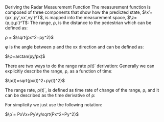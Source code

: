 

Deriving the Radar Measurement Function
The measurement function is composed of three components that show how the predicted state, $`\x′=(px′,py′,vx′,vy′)^T`$, is mapped into the measurement space, $`\z=(ρ,φ,ρ˙)^T`$:
The range, ρ, is the distance to the pedestrian which can be defined as:

ρ = $`\sqrt{px^2+py^2}`$

φ is the angle between ρ and the xx direction and can be defined as:

$`\φ=arctan(py/px)`$

There are two ways to do the range rate ρ(t)˙ derivation:
Generally we can explicitly describe the range, ρ, as a function of time:

$`\ρ(t)=sqrt{px(t)^2+py(t)^2}`$

The range rate, ρ(t)˙, is defined as time rate of change of the range, ρ, and it can be described as the time derivative of ρ:
 

For simplicity we just use the following notation:


$`\ρ˙= PxVx+PyVy/sqrt{Px^2+Py^2}`$
